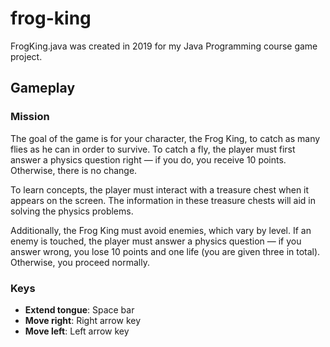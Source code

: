 # frog-king
FrogKing.java was created in 2019 for my Java Programming course game project. 

## Gameplay

### Mission

The goal of the game is for your character, the Frog King, to catch as many flies as he can in order to survive. To catch a fly, the player must first answer a physics question right — if you do, you receive 10 points. Otherwise, there is no change. 

To learn concepts, the player must interact with a treasure chest when it appears on the screen. The information in these treasure chests will aid in solving the physics problems.

Additionally, the Frog King must avoid enemies, which vary by level. If an enemy is touched, the player must answer a physics question — if you answer wrong, you lose 10 points and one life (you are given three in total). Otherwise, you proceed normally. 

### Keys

- <b>Extend tongue</b>: Space bar
- <b>Move right</b>: Right arrow key
- <b>Move left</b>: Left arrow key
